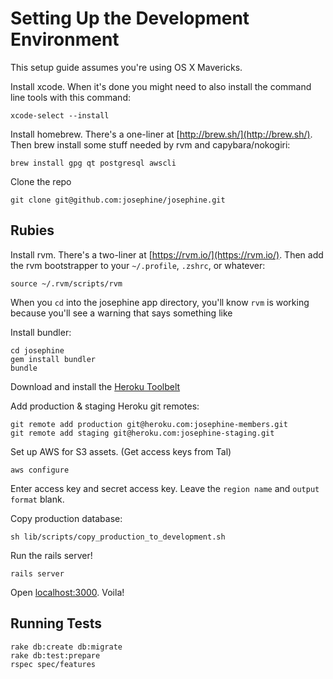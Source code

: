 # Setting Up the Development Environment

This setup guide assumes you're using OS X Mavericks.

Install xcode. When it's done you might need to also install the command line tools with this command:

```
xcode-select --install
```

Install homebrew. There's a one-liner at [http://brew.sh/](http://brew.sh/).
Then brew install some stuff needed by rvm and capybara/nokogiri:

```
brew install gpg qt postgresql awscli
```

Clone the repo

```
git clone git@github.com:josephine/josephine.git
```

## Rubies

Install rvm. There's a two-liner at [https://rvm.io/](https://rvm.io/).
Then add the rvm bootstrapper to your `~/.profile`, `.zshrc`, or whatever:

```
source ~/.rvm/scripts/rvm
```

When you `cd` into the josephine app directory, you'll know `rvm` is working because you'll see a warning that says something like

Install bundler:

```
cd josephine
gem install bundler
bundle
```

Download and install the [Heroku Toolbelt](https://toolbelt.heroku.com/)

Add production & staging Heroku git remotes:

```
git remote add production git@heroku.com:josephine-members.git
git remote add staging git@heroku.com:josephine-staging.git
```

Set up AWS for S3 assets. (Get access keys from Tal)

```
aws configure
```

Enter access key and secret access key. Leave the `region name` and `output format` blank.

Copy production database:

```
sh lib/scripts/copy_production_to_development.sh
```

Run the rails server!

```
rails server
```

Open [localhost:3000](http://localhost:3000). Voila!

## Running Tests

```
rake db:create db:migrate
rake db:test:prepare
rspec spec/features
```
